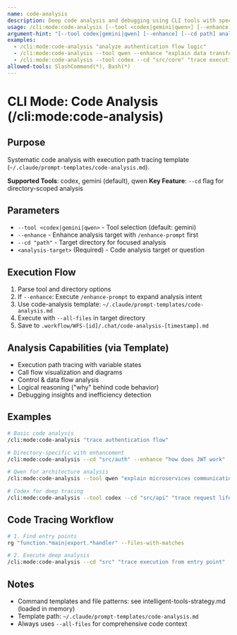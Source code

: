```yaml
---
name: code-analysis
description: Deep code analysis and debugging using CLI tools with specialized template
usage: /cli:mode:code-analysis [--tool <codex|gemini|qwen>] [--enhance] [--cd "path"] "analysis target"
argument-hint: "[--tool codex|gemini|qwen] [--enhance] [--cd path] analysis target"
examples:
  - /cli:mode:code-analysis "analyze authentication flow logic"
  - /cli:mode:code-analysis --tool qwen --enhance "explain data transformation pipeline"
  - /cli:mode:code-analysis --tool codex --cd "src/core" "trace execution path for user registration"
allowed-tools: SlashCommand(*), Bash(*)
---
```


# CLI Mode: Code Analysis (/cli:mode:code-analysis)

## Purpose

Systematic code analysis with execution path tracing template (`~/.claude/prompt-templates/code-analysis.md`).

**Supported Tools**: codex, gemini (default), qwen
**Key Feature**: `--cd` flag for directory-scoped analysis

## Parameters

- `--tool <codex|gemini|qwen>` - Tool selection (default: gemini)
- `--enhance` - Enhance analysis target with `/enhance-prompt` first
- `--cd "path"` - Target directory for focused analysis
- `<analysis-target>` (Required) - Code analysis target or question

## Execution Flow

1. Parse tool and directory options
2. If `--enhance`: Execute `/enhance-prompt` to expand analysis intent
3. Use code-analysis template: `~/.claude/prompt-templates/code-analysis.md`
4. Execute with `--all-files` in target directory
5. Save to `.workflow/WFS-[id]/.chat/code-analysis-[timestamp].md`

## Analysis Capabilities (via Template)

- Execution path tracing with variable states
- Call flow visualization and diagrams
- Control & data flow analysis
- Logical reasoning ("why" behind code behavior)
- Debugging insights and inefficiency detection

## Examples

```bash
# Basic code analysis
/cli:mode:code-analysis "trace authentication flow"

# Directory-specific with enhancement
/cli:mode:code-analysis --cd "src/auth" --enhance "how does JWT work"

# Qwen for architecture analysis
/cli:mode:code-analysis --tool qwen "explain microservices communication"

# Codex for deep tracing
/cli:mode:code-analysis --tool codex --cd "src/api" "trace request lifecycle"
```

## Code Tracing Workflow

```bash
# 1. Find entry points
rg "function.*main|export.*handler" --files-with-matches

# 2. Execute deep analysis
/cli:mode:code-analysis --cd "src" "trace execution from entry point"
```

## Notes

- Command templates and file patterns: see intelligent-tools-strategy.md (loaded in memory)
- Template path: `~/.claude/prompt-templates/code-analysis.md`
- Always uses `--all-files` for comprehensive code context
